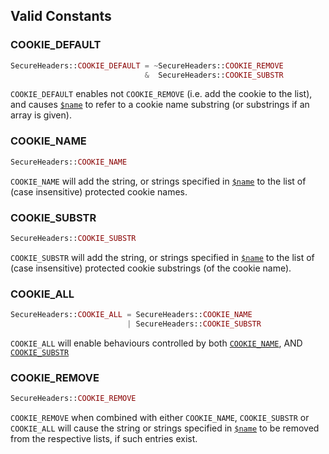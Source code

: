 ## Valid Constants

### COOKIE_DEFAULT
```php
SecureHeaders::COOKIE_DEFAULT = ~SecureHeaders::COOKIE_REMOVE
                              &  SecureHeaders::COOKIE_SUBSTR
```
`COOKIE_DEFAULT` enables not `COOKIE_REMOVE` (i.e. add the cookie to the list), and causes [`$name`](#name) to refer to a cookie name substring (or substrings if an array is given).

### COOKIE_NAME
```php
SecureHeaders::COOKIE_NAME
```
`COOKIE_NAME` will add the string, or strings specified in [`$name`](#name) to the list of (case insensitive) protected cookie names.

### COOKIE_SUBSTR
```php
SecureHeaders::COOKIE_SUBSTR
```
`COOKIE_SUBSTR` will add the string, or strings specified in [`$name`](#name) to the list of (case insensitive) protected cookie substrings (of the cookie name).

### COOKIE_ALL
```php
SecureHeaders::COOKIE_ALL = SecureHeaders::COOKIE_NAME
                          | SecureHeaders::COOKIE_SUBSTR
```
`COOKIE_ALL` will enable behaviours controlled by both [`COOKIE_NAME`](#COOKIE_NAME), AND [`COOKIE_SUBSTR`](#COOKIE_SUBSTR)

### COOKIE_REMOVE
```php
SecureHeaders::COOKIE_REMOVE
```
`COOKIE_REMOVE` when combined with either `COOKIE_NAME`, `COOKIE_SUBSTR` or `COOKIE_ALL` will cause the string or strings specified in [`$name`](#name) to be removed from the respective lists, if such entries exist.
